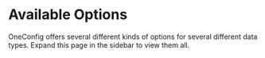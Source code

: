 # Available Options

OneConfig offers several different kinds of options for several different data types. Expand this page in the sidebar to view them all.

